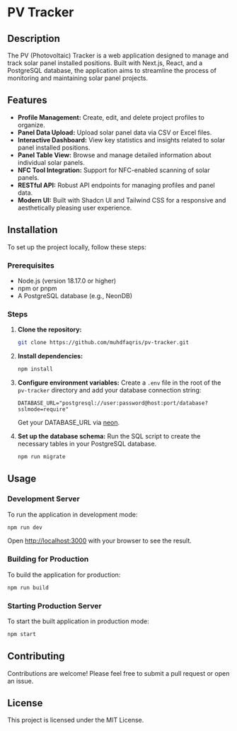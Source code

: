 # PV Tracker

## Description
The PV (Photovoltaic) Tracker is a web application designed to manage and track solar panel installed positions. Built with Next.js, React, and a PostgreSQL database, the application aims to streamline the process of monitoring and maintaining solar panel projects.

## Features
*   **Profile Management:** Create, edit, and delete project profiles to organize.
*   **Panel Data Upload:** Upload solar panel data via CSV or Excel files.
*   **Interactive Dashboard:** View key statistics and insights related to solar panel installed positions.
*   **Panel Table View:** Browse and manage detailed information about individual solar panels.
*   **NFC Tool Integration:** Support for NFC-enabled scanning of solar panels.
*   **RESTful API:** Robust API endpoints for managing profiles and panel data.
*   **Modern UI:** Built with Shadcn UI and Tailwind CSS for a responsive and aesthetically pleasing user experience.

## Installation

To set up the project locally, follow these steps:

### Prerequisites
*   Node.js (version 18.17.0 or higher)
*   npm or pnpm
*   A PostgreSQL database (e.g., NeonDB)

### Steps

1.  **Clone the repository:**
    ```bash
    git clone https://github.com/muhdfaqris/pv-tracker.git
    ```

2.  **Install dependencies:**
    ```bash
    npm install
    ```

3.  **Configure environment variables:**
    Create a `.env` file in the root of the `pv-tracker` directory and add your database connection string:
    ```
    DATABASE_URL="postgresql://user:password@host:port/database?sslmode=require"
    ```
    Get your DATABASE_URL via [neon](https://console.neon.tech/).

4.  **Set up the database schema:**
    Run the SQL script to create the necessary tables in your PostgreSQL database.
    ```bash
    npm run migrate
    ```

## Usage

### Development Server

To run the application in development mode:

```bash
npm run dev
```

Open [http://localhost:3000](http://localhost:3000) with your browser to see the result.

### Building for Production

To build the application for production:

```bash
npm run build
```

### Starting Production Server

To start the built application in production mode:

```bash
npm start
```

## Contributing
Contributions are welcome! Please feel free to submit a pull request or open an issue.

## License
This project is licensed under the MIT License.